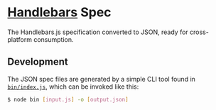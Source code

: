 # [Handlebars](http://handlebarsjs.com) Spec

The Handlebars.js specification converted to JSON, ready for cross-platform consumption.

## Development

The JSON spec files are generated by a simple CLI tool found in [`bin/index.js`](bin/index.js), which can be invoked like this:

```sh
$ node bin [input.js] -o [output.json]
```
